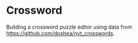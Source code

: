 # Crossword

Building a crossword puzzle editor using data from https://github.com/doshea/nyt_crosswords.

